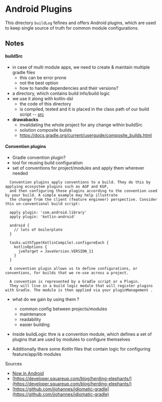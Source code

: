 # Android Plugins

This directory `buildLog` fefines and offers Android plugins, which are used to 
keep single source of truth for common module configurations.

## Notes

#### buildSrc
* in case of multi module apps, we need to create & maintain multiple gradle files
    * this can be error prone
    * not the best option
    * how to handle dependencies and their versions?
* a directory, which contains build info/build logic
* we use it along with kotlin-dsl
    * the code of this directory
    * is compiled, tested and it is placed in the class path of our build script -- [src](https://docs.gradle.org/current/userguide/organizing_gradle_projects.html#sec:build_sources)
* **drawabacks**
    *  invalidating the whole project for any change within buildSrc
    * solution composite builds
    * https://docs.gradle.org/current/userguide/composite_builds.html


#### Convention plugins

* Gradle convention plugin?
* tool for reusing build configuration
* set of conventions for project/modules and apply them wherever needed

```
  Convention plugins apply conventions to a build. They do this by applying ecosystem plugins such as AGP and KGP, 
  and then configuring those plugins according to the convention used by your build. A simple example may help illustrate 
  the change from the client (feature engineer) perspective. Consider this un-conventional build script:
  
  apply plugin: 'com.android.library'
  apply plugin: 'kotlin-android'

  android {
    // lots of boilerplate
  }

  tasks.withType(KotlinCompile).configureEach {
    kotlinOptions {
      jvmTarget = JavaVersion.VERSION_11
    }
  }
  
  A convention plugin allows us to define configurations, or conventions, for builds that we re-use across a project.

  A convention is represented by a Gradle script or a Plugin. 
  They will live in a build logic module that will register plugins with Gradle. The module is then applied via your pluginManagement .
```


* what do we gain by using them ?
    * common config between projects/modules
    * maintenance
    * readability
    * easier building

* Inside buildLogic thre is a convention module, which defines a set of plugins that are used by modules to configure themselves
* Additionally there some *Kotlin* files that contain logic for  configuring feature/app/lib modules



Sources
* [Now in Android](https://github.com/android/nowinandroid/blob/main/build-logic/README.md)
* [https://developer.squareup.com/blog/herding-elephants/](https://developer.squareup.com/blog/herding-elephants/)
* [https://github.com/jjohannes/idiomatic-gradle](https://github.com/jjohannes/idiomatic-gradle)
